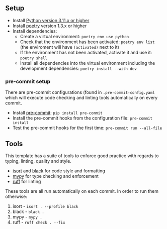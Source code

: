 ## Setup

- Install [Python version 3.11.x or higher](https://www.python.org/downloads/)
- Install [poetry](https://python-poetry.org/) version 1.3.x or higher
- Install dependencies:
    - Create a virtual environment: `poetry env use python`
    - Check that the environment has been activated: `poetry env list` (the enviroment will have `(activated)` next to it)
    - If the environment has not been activated, activate it and use it: `poetry shell`
    - Install all dependencies into the virtual environment including the development dependencies: `poetry install --with dev`

### pre-commit setup

There are pre-commit configurations (found in `.pre-commit-config.yaml` which will execute code checking and linting tools automatically on every commit.

- Install [pre-commit](https://github.com/pre-commit/pre-commit): `pip install pre-commit`
- Install the pre-commit hooks from the configuration file: `pre-commit install`
- Test the pre-commit hooks for the first time: `pre-commit run --all-file`

## Tools

This template has a suite of tools to enforce good practice with regards to typing, linting, quality and style.

- [isort](https://pycqa.github.io/isort/) and [black](https://github.com/psf/black) for code style and formatting
- [mypy](https://mypy-lang.org/) for type checking and enforcement
- [ruff](https//beta.ruff.rs/docs/) for linting

These tools are all run automatically on each commit. In order to run them otherwise:

1. isort - `isort . --profile black`
2. black - `black .`
3. mypy - `mypy .`
4. ruff - `ruff check . --fix`

